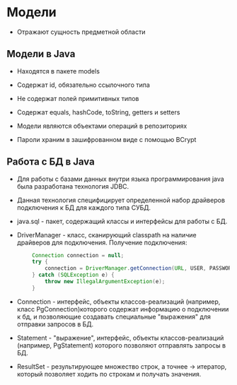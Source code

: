 # Модели

* Отражают сущность предметной области

## Модели в Java

* Находятся в пакете models

* Содержат id, обязательно ссылочного типа
* Не содержат полей примитивных типов
* Содержат equals, hashCode, toString, getters и setters
* Модели являются объектами операций в репозиториях
* Пароли храним в зашифрованном виде с помощью BCrypt

## Работа с БД в Java

* Для работы с базами данных внутри языка 
программирования java была разработана технология JDBC.

* Данная технология специфицирует определенной набор
драйверов подключения к БД для каждого типа СУБД.

* java.sql - пакет, содержащий классы и интерфейсы для работы с БД.

* DriverManager - класс, сканирующий classpath на наличие драйверов для 
подключения. Получение подключения:

```JAVA
        Connection connection = null;
        try {
            connection = DriverManager.getConnection(URL, USER, PASSWORD);
        } catch (SQLException e) {
            throw new IllegalArgumentException(e);
        }
```

* Connection - интерфейс, объекты классов-реализаций (например, класс PgConnection)которого
содержат информацию о подключении к бд, и позволяющие создавать специальные
"выражения" для отправки запросов в БД.

* Statement - "выражение", интерфейс, объекты классов-реализаций (например, PgStatement) 
которого позволяют отправлять запросы в БД.

* ResultSet - результирующее множество строк, а точнее ->
итератор, который позволяет ходить по строкам и получать значения.

